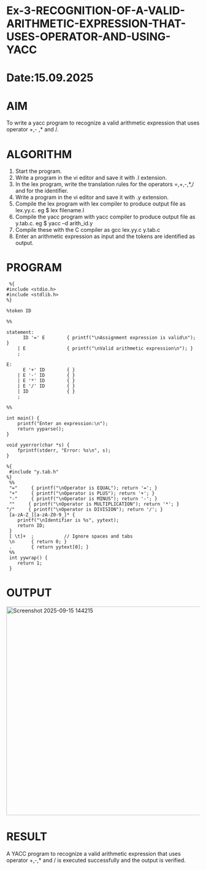 # Ex-3-RECOGNITION-OF-A-VALID-ARITHMETIC-EXPRESSION-THAT-USES-OPERATOR-AND-USING-YACC
# Date:15.09.2025
# AIM
To write a yacc program to recognize a valid arithmetic expression that uses operator +,- ,* and /.
# ALGORITHM
1.	Start the program.
2.	Write a program in the vi editor and save it with .l extension.
3.	In the lex program, write the translation rules for the operators =,+,-,*,/ and for the identifier.
4.	Write a program in the vi editor and save it with .y extension.
5.	Compile the lex program with lex compiler to produce output file as lex.yy.c. eg $ lex filename.l
6.	Compile the yacc program with yacc compiler to produce output file as y.tab.c. eg $ yacc –d arith_id.y
7.	Compile these with the C compiler as gcc lex.yy.c y.tab.c
8.	Enter an arithmetic expression as input and the tokens are identified as output.
# PROGRAM
```
 %{
#include <stdio.h>
#include <stdlib.h>
%}

%token ID

%%

statement:
      ID '=' E        { printf("\nAssignment expression is valid\n"); }
    | E               { printf("\nValid arithmetic expression\n"); }
    ;

E:
      E '+' ID        { }
    | E '-' ID        { }
    | E '*' ID        { }
    | E '/' ID        { }
    | ID              { }
    ;

%%

int main() {
    printf("Enter an expression:\n");
    return yyparse();
}

void yyerror(char *s) {
    fprintf(stderr, "Error: %s\n", s);
}
```
```
%{
 #include "y.tab.h"
%}
 %%
 "="     { printf("\nOperator is EQUAL"); return '='; }
 "+"     { printf("\nOperator is PLUS"); return '+'; }
 "-"     { printf("\nOperator is MINUS"); return '-'; }
 ""     { printf("\nOperator is MULTIPLICATION"); return '*'; }  
"/"     { printf("\nOperator is DIVISION"); return '/'; }
 [a-zA-Z_][a-zA-Z0-9_]* {
    printf("\nIdentifier is %s", yytext);
    return ID;
 }
 [ \t]+  ;           // Ignore spaces and tabs
 \n      { return 0; }
 .       { return yytext[0]; }
 %%
 int yywrap() {
    return 1;
 }
```
# OUTPUT
<img width="972" height="544" alt="Screenshot 2025-09-15 144215" src="https://github.com/user-attachments/assets/4ebd067c-411f-485c-a3a7-e5ad125962d6" />

# RESULT
A YACC program to recognize a valid arithmetic expression that uses operator +,-,* and / is executed successfully and the output is verified.
